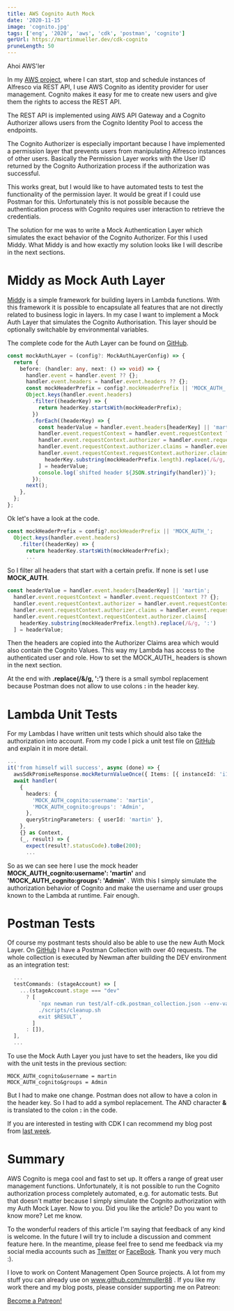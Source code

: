 ```yaml
---
title: AWS Cognito Auth Mock
date: '2020-11-15'
image: 'cognito.jpg'
tags: ['eng', '2020', 'aws', 'cdk', 'postman', 'cognito']
gerUrl: https://martinmueller.dev/cdk-cognito
pruneLength: 50
---
```


Ahoi AWS'ler

In my [AWS project](https://martinmueller.dev/alf-provisioner-eng), where I can start, stop and schedule instances of Alfresco via REST API, I use AWS Cognito as identity provider for user management. Cognito makes it easy for me to create new users and give them the rights to access the REST API.

The REST API is implemented using AWS API Gateway and a Cognito Authorizer allows users from the Cognito Identity Pool to access the endpoints.

The Cognito Authorizer is especially important because I have implemented a permission layer that prevents users from manipulating Alfresco instances of other users. Basically the Permission Layer works with the User ID returned by the Cognito Authorization process if the authorization was successful.

This works great, but I would like to have automated tests to test the functionality of the permission layer. It would be great if I could use Postman for this. Unfortunately this is not possible because the authentication process with Cognito requires user interaction to retrieve the credentials.

The solution for me was to write a Mock Authentication Layer which simulates the exact behavior of the Cognito Authorizer. For this I used Middy. What Middy is and how exactly my solution looks like I will describe in the next sections.

# Middy as Mock Auth Layer
[Middy](https://github.com/middyjs/middy) is a simple framework for building layers in Lambda functions. With this framework it is possible to encapsulate all features that are not directly related to business logic in layers. In my case I want to implement a Mock Auth Layer that simulates the Cognito Authorisation. This layer should be optionally switchable by environmental variables.

The complete code for the Auth Layer can be found on [GitHub](https://github.com/mmuller88/alf-cdk/blob/master/src/util/mockAuthLayer.ts).

```TypeScript
const mockAuthLayer = (config?: MockAuthLayerConfig) => {
  return {
    before: (handler: any, next: () => void) => {
      handler.event = handler.event ?? {};
      handler.event.headers = handler.event.headers ?? {};
      const mockHeaderPrefix = config?.mockHeaderPrefix || 'MOCK_AUTH_';
      Object.keys(handler.event.headers)
        .filter((headerKey) => {
          return headerKey.startsWith(mockHeaderPrefix);
        })
        .forEach((headerKey) => {
          const headerValue = handler.event.headers[headerKey] || 'martin';
          handler.event.requestContext = handler.event.requestContext ?? {};
          handler.event.requestContext.authorizer = handler.event.requestContext.authorizer ?? {};
          handler.event.requestContext.authorizer.claims = handler.event.requestContext.authorizer.claims ?? {};
          handler.event.requestContext.requestContext.authorizer.claims[
            headerKey.substring(mockHeaderPrefix.length).replace(/&/g, ':')
          ] = headerValue;
          console.log(`shifted header ${JSON.stringify(handler)}`);
        });
      next();
    },
  };
};
```

Ok let's have a look at the code.

```TypeScript
const mockHeaderPrefix = config?.mockHeaderPrefix || 'MOCK_AUTH_';
  Object.keys(handler.event.headers)
    .filter((headerKey) => {
      return headerKey.startsWith(mockHeaderPrefix);
      ...
```

So I filter all headers that start with a certain prefix. If none is set I use **MOCK_AUTH**.

```TypeScript
const headerValue = handler.event.headers[headerKey] || 'martin';
  handler.event.requestContext = handler.event.requestContext ?? {};
  handler.event.requestContext.authorizer = handler.event.requestContext.authorizer ?? {};
  handler.event.requestContext.authorizer.claims = handler.event.requestContext.authorizer.claims ?? {};
  handler.event.requestContext.requestContext.authorizer.claims[
    headerKey.substring(mockHeaderPrefix.length).replace(/&/g, ':')
  ] = headerValue;
```

Then the headers are copied into the Authorizer Claims area which would also contain the Cognito Values. This way my Lambda has access to the authenticated user and role. How to set the MOCK_AUTH_ headers is shown in the next section.

At the end with **.replace(/&/g, ':')** there is a small symbol replacement because Postman does not allow to use colons **:** in the header key.

# Lambda Unit Tests
For my Lambdas I have written unit tests which should also take the authorization into account. From my code I pick a unit test file on [GitHub](https://github.com/mmuller88/alf-cdk/blob/master/test/get-all-conf-api.spec.ts) and explain it in more detail.

```TypeScript
...
it('from himself will success', async (done) => {
  awsSdkPromiseResponse.mockReturnValueOnce({ Items: [{ instanceId: 'i123', userId: 'martin' }] });
  await handler(
    {
      headers: {
        'MOCK_AUTH_cognito:username': 'martin',
        'MOCK_AUTH_cognito:groups': 'Admin',
      },
      queryStringParameters: { userId: 'martin' },
    },
    {} as Context,
    (_, result) => {
      expect(result?.statusCode).toBe(200);
      ...
```

So as we can see here I use the mock header **MOCK_AUTH_cognito:username': 'martin'** and **'MOCK_AUTH_cognito:groups': 'Admin'** . With this I simply simulate the authorization behavior of Cognito and make the username and user groups known to the Lambda at runtime. Fair enough.

# Postman Tests
Of course my postmant tests should also be able to use the new Auth Mock Layer. On [GitHub](https://github.com/mmuller88/alf-cdk-api-gw/blob/master/test/alf-cdk.postman_collection.json) I have a Postman Collection with over 40 requests. The whole collection is executed by Newman after building the DEV environment as an integration test:

```TypeScript
  ...
  testCommands: (stageAccount) => [
    ...(stageAccount.stage === "dev"
      ? [
          `npx newman run test/alf-cdk.postman_collection.json --env-var baseUrl=$RestApiEndPoint -r cli,json --reporter-json-export tmp/newman/report.json --export-environment tmp/newman/env-vars.json --export-globals tmp/newman/global-vars.json; RESULT=$? || \,
          ./scripts/cleanup.sh
          exit $RESULT`,
        ]
      : []),
  ],
  ...
```

To use the Mock Auth Layer you just have to set the headers, like you did with the unit tests in the previous section:

```
MOCK_AUTH_cognito&username = martin
MOCK_AUTH_cognito&groups = Admin
```

But I had to make one change. Postman does not allow to have a colon in the header key. So I had to add a symbol replacement. The AND character **&** is translated to the colon **:** in the code.

If you are interested in testing with CDK I can recommend my blog post from [last week](https://martinmueller.dev/pipeline-testing-eng).

# Summary
AWS Cognito is mega cool and fast to set up. It offers a range of great user management functions. Unfortunately, it is not possible to run the Cognito authorization process completely automated, e.g. for automatic tests. But that doesn't matter because I simply simulate the Cognito authorization with my Auth Mock Layer. Now to you. Did you like the article? Do you want to know more? Let me know.

To the wonderful readers of this article I'm saying that feedback of any kind is welcome. In the future I will try to include a discussion and comment feature here. In the meantime, please feel free to send me feedback via my social media accounts such as [Twitter](https://twitter.com/MartinMueller_) or [FaceBook](https://www.facebook.com/martin.muller.10485). Thank you very much :).

I love to work on Content Management Open Source projects. A lot from my stuff you can already use on www.github.com/mmuller88 . If you like my work there and my blog posts, please consider supporting me on Patreon:

<a href="https://www.patreon.com/bePatron?u=29010217" data-patreon-widget-type="become-patron-button">Become a Patreon!</a><script async src="https://c6.patreon.com/becomePatronButton.bundle.js"></script>